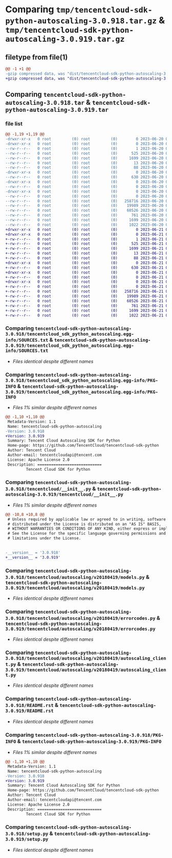 # Comparing `tmp/tencentcloud-sdk-python-autoscaling-3.0.918.tar.gz` & `tmp/tencentcloud-sdk-python-autoscaling-3.0.919.tar.gz`

## filetype from file(1)

```diff
@@ -1 +1 @@
-gzip compressed data, was "dist/tencentcloud-sdk-python-autoscaling-3.0.918.tar", last modified: Tue Jun 20 02:33:07 2023, max compression
+gzip compressed data, was "dist/tencentcloud-sdk-python-autoscaling-3.0.919.tar", last modified: Wed Jun 21 00:17:32 2023, max compression
```

## Comparing `tencentcloud-sdk-python-autoscaling-3.0.918.tar` & `tencentcloud-sdk-python-autoscaling-3.0.919.tar`

### file list

```diff
@@ -1,19 +1,19 @@
-drwxr-xr-x   0 root         (0) root         (0)        0 2023-06-20 02:33:07.000000 tencentcloud-sdk-python-autoscaling-3.0.918/
-drwxr-xr-x   0 root         (0) root         (0)        0 2023-06-20 02:33:07.000000 tencentcloud-sdk-python-autoscaling-3.0.918/tencentcloud_sdk_python_autoscaling.egg-info/
--rw-r--r--   0 root         (0) root         (0)        1 2023-06-20 02:33:07.000000 tencentcloud-sdk-python-autoscaling-3.0.918/tencentcloud_sdk_python_autoscaling.egg-info/dependency_links.txt
--rw-r--r--   0 root         (0) root         (0)      525 2023-06-20 02:33:07.000000 tencentcloud-sdk-python-autoscaling-3.0.918/tencentcloud_sdk_python_autoscaling.egg-info/SOURCES.txt
--rw-r--r--   0 root         (0) root         (0)     1699 2023-06-20 02:33:07.000000 tencentcloud-sdk-python-autoscaling-3.0.918/tencentcloud_sdk_python_autoscaling.egg-info/PKG-INFO
--rw-r--r--   0 root         (0) root         (0)       13 2023-06-20 02:33:07.000000 tencentcloud-sdk-python-autoscaling-3.0.918/tencentcloud_sdk_python_autoscaling.egg-info/top_level.txt
--rw-r--r--   0 root         (0) root         (0)       88 2023-06-20 02:33:07.000000 tencentcloud-sdk-python-autoscaling-3.0.918/setup.cfg
-drwxr-xr-x   0 root         (0) root         (0)        0 2023-06-20 02:33:07.000000 tencentcloud-sdk-python-autoscaling-3.0.918/tencentcloud/
--rw-r--r--   0 root         (0) root         (0)      630 2023-06-20 02:33:07.000000 tencentcloud-sdk-python-autoscaling-3.0.918/tencentcloud/__init__.py
-drwxr-xr-x   0 root         (0) root         (0)        0 2023-06-20 02:33:07.000000 tencentcloud-sdk-python-autoscaling-3.0.918/tencentcloud/autoscaling/
--rw-r--r--   0 root         (0) root         (0)        0 2023-06-20 02:33:07.000000 tencentcloud-sdk-python-autoscaling-3.0.918/tencentcloud/autoscaling/__init__.py
-drwxr-xr-x   0 root         (0) root         (0)        0 2023-06-20 02:33:07.000000 tencentcloud-sdk-python-autoscaling-3.0.918/tencentcloud/autoscaling/v20180419/
--rw-r--r--   0 root         (0) root         (0)        0 2023-06-20 02:33:07.000000 tencentcloud-sdk-python-autoscaling-3.0.918/tencentcloud/autoscaling/v20180419/__init__.py
--rw-r--r--   0 root         (0) root         (0)   258716 2023-06-20 02:33:07.000000 tencentcloud-sdk-python-autoscaling-3.0.918/tencentcloud/autoscaling/v20180419/models.py
--rw-r--r--   0 root         (0) root         (0)    19989 2023-06-20 02:33:07.000000 tencentcloud-sdk-python-autoscaling-3.0.918/tencentcloud/autoscaling/v20180419/errorcodes.py
--rw-r--r--   0 root         (0) root         (0)    60526 2023-06-20 02:33:07.000000 tencentcloud-sdk-python-autoscaling-3.0.918/tencentcloud/autoscaling/v20180419/autoscaling_client.py
--rw-r--r--   0 root         (0) root         (0)      761 2023-06-20 02:33:07.000000 tencentcloud-sdk-python-autoscaling-3.0.918/README.rst
--rw-r--r--   0 root         (0) root         (0)     1699 2023-06-20 02:33:07.000000 tencentcloud-sdk-python-autoscaling-3.0.918/PKG-INFO
--rw-r--r--   0 root         (0) root         (0)     1022 2023-06-20 02:33:07.000000 tencentcloud-sdk-python-autoscaling-3.0.918/setup.py
+drwxr-xr-x   0 root         (0) root         (0)        0 2023-06-21 00:17:32.000000 tencentcloud-sdk-python-autoscaling-3.0.919/
+drwxr-xr-x   0 root         (0) root         (0)        0 2023-06-21 00:17:32.000000 tencentcloud-sdk-python-autoscaling-3.0.919/tencentcloud_sdk_python_autoscaling.egg-info/
+-rw-r--r--   0 root         (0) root         (0)        1 2023-06-21 00:17:32.000000 tencentcloud-sdk-python-autoscaling-3.0.919/tencentcloud_sdk_python_autoscaling.egg-info/dependency_links.txt
+-rw-r--r--   0 root         (0) root         (0)      525 2023-06-21 00:17:32.000000 tencentcloud-sdk-python-autoscaling-3.0.919/tencentcloud_sdk_python_autoscaling.egg-info/SOURCES.txt
+-rw-r--r--   0 root         (0) root         (0)     1699 2023-06-21 00:17:32.000000 tencentcloud-sdk-python-autoscaling-3.0.919/tencentcloud_sdk_python_autoscaling.egg-info/PKG-INFO
+-rw-r--r--   0 root         (0) root         (0)       13 2023-06-21 00:17:32.000000 tencentcloud-sdk-python-autoscaling-3.0.919/tencentcloud_sdk_python_autoscaling.egg-info/top_level.txt
+-rw-r--r--   0 root         (0) root         (0)       88 2023-06-21 00:17:32.000000 tencentcloud-sdk-python-autoscaling-3.0.919/setup.cfg
+drwxr-xr-x   0 root         (0) root         (0)        0 2023-06-21 00:17:32.000000 tencentcloud-sdk-python-autoscaling-3.0.919/tencentcloud/
+-rw-r--r--   0 root         (0) root         (0)      630 2023-06-21 00:17:32.000000 tencentcloud-sdk-python-autoscaling-3.0.919/tencentcloud/__init__.py
+drwxr-xr-x   0 root         (0) root         (0)        0 2023-06-21 00:17:32.000000 tencentcloud-sdk-python-autoscaling-3.0.919/tencentcloud/autoscaling/
+-rw-r--r--   0 root         (0) root         (0)        0 2023-06-21 00:17:32.000000 tencentcloud-sdk-python-autoscaling-3.0.919/tencentcloud/autoscaling/__init__.py
+drwxr-xr-x   0 root         (0) root         (0)        0 2023-06-21 00:17:32.000000 tencentcloud-sdk-python-autoscaling-3.0.919/tencentcloud/autoscaling/v20180419/
+-rw-r--r--   0 root         (0) root         (0)        0 2023-06-21 00:17:32.000000 tencentcloud-sdk-python-autoscaling-3.0.919/tencentcloud/autoscaling/v20180419/__init__.py
+-rw-r--r--   0 root         (0) root         (0)   258716 2023-06-21 00:17:32.000000 tencentcloud-sdk-python-autoscaling-3.0.919/tencentcloud/autoscaling/v20180419/models.py
+-rw-r--r--   0 root         (0) root         (0)    19989 2023-06-21 00:17:32.000000 tencentcloud-sdk-python-autoscaling-3.0.919/tencentcloud/autoscaling/v20180419/errorcodes.py
+-rw-r--r--   0 root         (0) root         (0)    60526 2023-06-21 00:17:32.000000 tencentcloud-sdk-python-autoscaling-3.0.919/tencentcloud/autoscaling/v20180419/autoscaling_client.py
+-rw-r--r--   0 root         (0) root         (0)      761 2023-06-21 00:17:32.000000 tencentcloud-sdk-python-autoscaling-3.0.919/README.rst
+-rw-r--r--   0 root         (0) root         (0)     1699 2023-06-21 00:17:32.000000 tencentcloud-sdk-python-autoscaling-3.0.919/PKG-INFO
+-rw-r--r--   0 root         (0) root         (0)     1022 2023-06-21 00:17:32.000000 tencentcloud-sdk-python-autoscaling-3.0.919/setup.py
```

### Comparing `tencentcloud-sdk-python-autoscaling-3.0.918/tencentcloud_sdk_python_autoscaling.egg-info/SOURCES.txt` & `tencentcloud-sdk-python-autoscaling-3.0.919/tencentcloud_sdk_python_autoscaling.egg-info/SOURCES.txt`

 * *Files identical despite different names*

### Comparing `tencentcloud-sdk-python-autoscaling-3.0.918/tencentcloud_sdk_python_autoscaling.egg-info/PKG-INFO` & `tencentcloud-sdk-python-autoscaling-3.0.919/tencentcloud_sdk_python_autoscaling.egg-info/PKG-INFO`

 * *Files 1% similar despite different names*

```diff
@@ -1,10 +1,10 @@
 Metadata-Version: 1.1
 Name: tencentcloud-sdk-python-autoscaling
-Version: 3.0.918
+Version: 3.0.919
 Summary: Tencent Cloud Autoscaling SDK for Python
 Home-page: https://github.com/TencentCloud/tencentcloud-sdk-python
 Author: Tencent Cloud
 Author-email: tencentcloudapi@tencent.com
 License: Apache License 2.0
 Description: ============================
         Tencent Cloud SDK for Python
```

### Comparing `tencentcloud-sdk-python-autoscaling-3.0.918/tencentcloud/__init__.py` & `tencentcloud-sdk-python-autoscaling-3.0.919/tencentcloud/__init__.py`

 * *Files 1% similar despite different names*

```diff
@@ -10,8 +10,8 @@
 # Unless required by applicable law or agreed to in writing, software
 # distributed under the License is distributed on an "AS IS" BASIS,
 # WITHOUT WARRANTIES OR CONDITIONS OF ANY KIND, either express or implied.
 # See the License for the specific language governing permissions and
 # limitations under the License.
 
 
-__version__ = '3.0.918'
+__version__ = '3.0.919'
```

### Comparing `tencentcloud-sdk-python-autoscaling-3.0.918/tencentcloud/autoscaling/v20180419/models.py` & `tencentcloud-sdk-python-autoscaling-3.0.919/tencentcloud/autoscaling/v20180419/models.py`

 * *Files identical despite different names*

### Comparing `tencentcloud-sdk-python-autoscaling-3.0.918/tencentcloud/autoscaling/v20180419/errorcodes.py` & `tencentcloud-sdk-python-autoscaling-3.0.919/tencentcloud/autoscaling/v20180419/errorcodes.py`

 * *Files identical despite different names*

### Comparing `tencentcloud-sdk-python-autoscaling-3.0.918/tencentcloud/autoscaling/v20180419/autoscaling_client.py` & `tencentcloud-sdk-python-autoscaling-3.0.919/tencentcloud/autoscaling/v20180419/autoscaling_client.py`

 * *Files identical despite different names*

### Comparing `tencentcloud-sdk-python-autoscaling-3.0.918/README.rst` & `tencentcloud-sdk-python-autoscaling-3.0.919/README.rst`

 * *Files identical despite different names*

### Comparing `tencentcloud-sdk-python-autoscaling-3.0.918/PKG-INFO` & `tencentcloud-sdk-python-autoscaling-3.0.919/PKG-INFO`

 * *Files 1% similar despite different names*

```diff
@@ -1,10 +1,10 @@
 Metadata-Version: 1.1
 Name: tencentcloud-sdk-python-autoscaling
-Version: 3.0.918
+Version: 3.0.919
 Summary: Tencent Cloud Autoscaling SDK for Python
 Home-page: https://github.com/TencentCloud/tencentcloud-sdk-python
 Author: Tencent Cloud
 Author-email: tencentcloudapi@tencent.com
 License: Apache License 2.0
 Description: ============================
         Tencent Cloud SDK for Python
```

### Comparing `tencentcloud-sdk-python-autoscaling-3.0.918/setup.py` & `tencentcloud-sdk-python-autoscaling-3.0.919/setup.py`

 * *Files identical despite different names*

